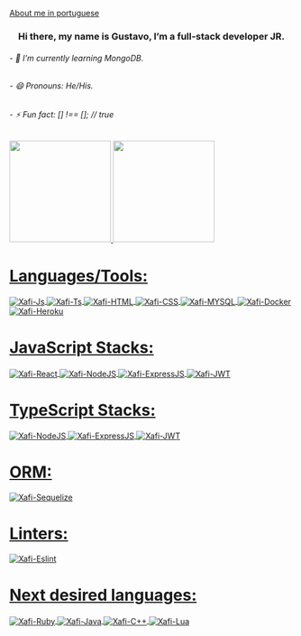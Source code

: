 <a href="https://github.com/xafixav/xafixav/blob/main/README-pt-br.md" target="_blank">About me in portuguese</a>
<div align="center">
  <h3>
    Hi there, my name is Gustavo, I’m a full-stack developer JR.
  </h3>
</div>
<h6>
 - 🌱 I’m currently learning MongoDB.
</h6>
<h6>
 - 😄 Pronouns: He/His.
</h6>
<h6>
 - ⚡ Fun fact: [] !== []; // true
</h6>

<div>
  <a href="https://github.com/xafixav">
  <img height="180em" src="https://github-readme-stats.vercel.app/api?username=xafixav&show_icons=true&theme=radical&include_all_commits=true&count_private=true"/>
  <img height="180em" src="https://github-readme-stats.vercel.app/api/top-langs/?username=xafixav&layout=compact&langs_count=7&theme=radical"/>
</div>

<div>
    <h1>
      Languages/Tools:
    </h1>
    <img align="center" alt="Xafi-Js" src="https://img.shields.io/badge/JavaScript-323330?style=for-the-badge&logo=javascript&logoColor=F7DF1E">
    <img align="center" alt="Xafi-Ts" src="https://img.shields.io/badge/TypeScript-007ACC?style=for-the-badge&logo=typescript&logoColor=white">
    <img align="center" alt="Xafi-HTML" src="https://img.shields.io/badge/HTML5-E34F26?style=for-the-badge&logo=html5&logoColor=white">
    <img align="center" alt="Xafi-CSS" src="https://img.shields.io/badge/CSS3-1572B6?style=for-the-badge&logo=css3&logoColor=white">
    <img align="center" alt="Xafi-MYSQL" src="https://img.shields.io/badge/MySQL-005C84?style=for-the-badge&logo=mysql&logoColor=white">
    <img align="center" alt="Xafi-Docker" src="https://img.shields.io/badge/Docker-2CA5E0?style=for-the-badge&logo=docker&logoColor=white">
    <img align="center" alt="Xafi-Heroku" src="https://img.shields.io/badge/Heroku-430098?style=for-the-badge&logo=heroku&logoColor=white">
</div>
  
  <div>
  <h1>
    JavaScript Stacks:
  </h1>
  <img align="center" alt="Xafi-React" src="https://img.shields.io/badge/React-20232A?style=for-the-badge&logo=react&logoColor=61DAFB">
  <img align="center" alt="Xafi-NodeJS" src="https://img.shields.io/badge/Node.js-339933?style=for-the-badge&logo=nodedotjs&logoColor=white">
  <img align="center" alt="Xafi-ExpressJS" src="https://img.shields.io/badge/Express.js-000000?style=for-the-badge&logo=express&logoColor=white">
  <img align="center" alt="Xafi-JWT" src="https://img.shields.io/badge/JWT-000000?style=for-the-badge&logo=JSON%20web%20tokens&logoColor=white">
</div>
  
  <h1>
    TypeScript Stacks:
  </h1>
  <img align="center" alt="Xafi-NodeJS" src="https://img.shields.io/badge/Node.js-339933?style=for-the-badge&logo=nodedotjs&logoColor=white">
  <img align="center" alt="Xafi-ExpressJS" src="https://img.shields.io/badge/Express.js-000000?style=for-the-badge&logo=express&logoColor=white">
  <img align="center" alt="Xafi-JWT" src="https://img.shields.io/badge/JWT-000000?style=for-the-badge&logo=JSON%20web%20tokens&logoColor=white">
</div>
  
<div>
  <h1>
    ORM:
  </h1>
  <img align="center" alt="Xafi-Sequelize" src="https://img.shields.io/badge/Sequelize-52B0E7?style=for-the-badge&logo=Sequelize&logoColor=white">
</div>

<div>
  <h1>
    Linters:
  </h1>
  <img align="center" alt="Xafi-Eslint" src="https://img.shields.io/badge/eslint-3A33D1?style=for-the-badge&logo=eslint&logoColor=white">
</div>
  <div>
    <h1>
      Next desired languages:
    </h1>
    <img align="center" alt="Xafi-Ruby" src="https://img.shields.io/badge/Ruby-CC342D?style=for-the-badge&logo=ruby&logoColor=white">
    <img align="center" alt="Xafi-Java" src="https://img.shields.io/badge/Java-ED8B00?style=for-the-badge&logo=java&logoColor=white">
    <img align="center" alt="Xafi-C++" src="https://img.shields.io/badge/C%2B%2B-00599C?style=for-the-badge&logo=c%2B%2B&logoColor=white">
    <img align="center" alt="Xafi-Lua" src="https://img.shields.io/badge/Lua-2C2D72?style=for-the-badge&logo=lua&logoColor=white">
</div>
